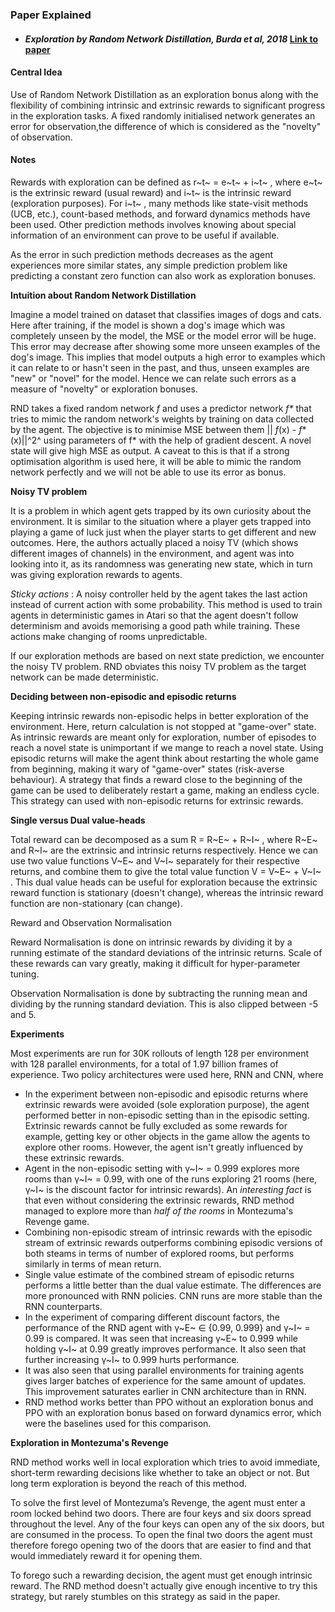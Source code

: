 ### 																							Paper Explained

- #### *Exploration by Random Network Distillation, Burda et al, 2018*	[Link to paper](https://arxiv.org/abs/1810.12894)


#### **Central Idea**

Use of Random Network Distillation as an exploration bonus along with the flexibility of combining intrinsic and extrinsic rewards to significant progress in the exploration tasks. A fixed randomly initialised network generates an error for observation,the difference of which is considered as the "novelty" of observation. 

#### 															**Notes**

Rewards with exploration can be defined as r~t~ = e~t~ + i~t~ , where e~t~ is the extrinsic reward (usual reward) and i~t~ is the intrinsic reward (exploration purposes). For i~t~ , many methods like state-visit methods (UCB, etc.), count-based methods, and forward dynamics methods have been used. Other prediction methods involves knowing about special information of an environment can prove to be useful if available.

As the error in such prediction methods decreases as the agent experiences more similar states, any simple prediction problem like predicting a constant zero function can also work as exploration bonuses.

**Intuition about Random Network Distillation**

Imagine a model trained on dataset that classifies images of dogs and cats. Here after training, if the model is shown a dog's image which was completely unseen by the model, the MSE or the model error will be huge. This error may decrease after showing some more unseen examples of the dog's image. This implies that model outputs a high error to examples which it can relate to or hasn't seen in the past, and thus, unseen examples are "new"  or "novel" for the model. Hence we can relate such errors as a measure of "novelty" or exploration bonuses.

RND takes a fixed random network *f* and uses a predictor network *f\** that tries to mimic the random network's weights by training on data collected by the agent. The objective is to minimise MSE between them || *f*(x) - *f*\*(x)||^2^  using parameters of f\* with the help of gradient descent. A novel state will give high MSE as output. A caveat to this is that if a strong optimisation algorithm is used here, it will be able to mimic the random network perfectly and we will not be able to use its error as bonus. 

 **Noisy TV problem**

It is a problem in which agent gets trapped by its own curiosity about the environment. It is similar to the situation where a player gets trapped into playing a game of luck just when the player starts to get different and new outcomes. Here, the authors actually placed a noisy TV (which shows different images of channels) in the environment, and agent was into looking into it, as its randomness was generating new state, which in turn was giving exploration rewards to agents.

*Sticky actions* : A noisy controller held by the agent takes the last action instead of current action with some probability. This method is used to train agents in deterministic games in Atari so that the agent doesn't follow determinism and avoids memorising a good path while training. These actions make changing of rooms unpredictable.

If our exploration methods are based on next state prediction, we encounter the noisy TV problem. RND obviates this noisy TV problem as the target network can be made deterministic.   

**Deciding between non-episodic and episodic returns**

Keeping intrinsic rewards non-episodic helps in better exploration of the environment. Here, return calculation is not stopped at "game-over" state. As intrinsic rewards are meant only for exploration, number of episodes to reach a novel state is unimportant if we mange to reach a novel state. Using episodic returns will make the agent think about restarting the whole game from beginning, making it wary of "game-over" states (risk-averse behaviour). A strategy that finds a reward close to the beginning of the game can be used to deliberately restart a game, making an endless cycle. This strategy can used with non-episodic returns for extrinsic rewards. 

**Single versus Dual value-heads**

Total reward can be decomposed as a sum R = R~E~ + R~I~ , where R~E~ and R~I~ are the extrinsic and intrinsic returns respectively. Hence we can use two value functions V~E~ and V~I~ separately for their respective returns, and combine them to give the total value function V = V~E~ + V~I~ . This dual value heads can be useful for exploration because the extrinsic reward function is stationary (doesn't change),  whereas the intrinsic reward function are non-stationary (can change).

Reward and Observation Normalisation

Reward Normalisation is done on intrinsic rewards by dividing it by a running estimate of the standard deviations of the intrinsic returns. Scale of these rewards can vary greatly, making it difficult for hyper-parameter tuning. 

Observation Normalisation is done by subtracting the running mean and dividing by the running standard deviation. This is also clipped between -5 and 5.

**Experiments**

 Most experiments are run for 30K rollouts of length 128 per environment with 128 parallel environments, for a total of 1.97 billion frames of experience. Two policy architectures were used here, RNN and CNN, where 

- In the experiment between non-episodic and episodic returns where extrinsic rewards were avoided (sole exploration purpose), the agent performed better in non-episodic setting than in the episodic setting. Extrinsic rewards cannot be fully excluded as some rewards for example, getting key or other objects in the game allow the agents to explore other rooms. However, the agent isn't greatly influenced by these extrinsic rewards. 
- Agent in the non-episodic setting with γ~I~ = 0.999 explores more rooms than γ~I~ = 0.99, with one of the runs exploring 21 rooms (here, γ~I~ is the discount factor for intrinsic rewards). An *interesting fact* is that even without considering the extrinsic rewards, RND method managed to explore more than *half of the rooms* in Montezuma's Revenge game.
- Combining non-episodic stream of intrinsic rewards with the episodic stream of extrinsic rewards outperforms combining episodic versions of both steams in terms of number of explored rooms, but performs similarly in terms of mean return. 
- Single value estimate of the combined stream of episodic returns performs a little better than the dual value estimate. The differences are more pronounced with RNN policies. CNN runs are more stable than the RNN counterparts. 
- In the experiment of comparing different discount factors, the performance of the RND agent with γ~E~ ∈ {0.99, 0.999} and γ~I~ = 0.99 is compared. It was seen that increasing γ~E~ to 0.999 while holding γ~I~ at 0.99 greatly improves performance. It also seen that further increasing γ~I~ to 0.999 hurts performance.
- It was also seen that using parallel environments for training agents gives larger batches of experience for the  same amount of updates. This improvement saturates earlier in CNN architecture than in RNN.
- RND method works better than PPO without an exploration bonus and PPO with an exploration bonus based on forward dynamics error, which were the baselines used for this comparison.

**Exploration in Montezuma's Revenge**

RND method works well in local exploration which tries to avoid immediate, short-term rewarding decisions like whether to take an object or not. But long term exploration is beyond the reach of this method. 

To solve the first level of Montezuma’s Revenge, the agent must enter a room locked behind two doors. There are four keys and six doors spread throughout the level. Any of the four keys can open any of the six doors, but are consumed in the process. To open the final two doors the agent must therefore forego opening two of the doors that are easier to find and that would immediately reward it for opening them.

To forego such a rewarding decision, the agent must get enough intrinsic reward. The RND method doesn't actually give enough incentive to try this strategy, but rarely stumbles on this strategy as said in the paper.

